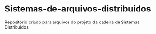 # Sistemas-de-arquivos-distribuidos
Repositório criado para arquivos do projeto da cadeira de Sistemas Distribuídos
